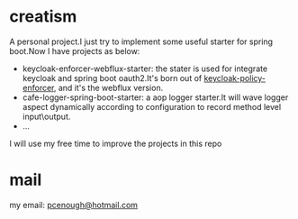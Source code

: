 # creatism
A personal project.I just try to implement some useful starter for spring boot.Now I have projects as below:
* keycloak-enforcer-webflux-starter: the stater is used for integrate keycloak and spring boot oauth2.It's born out of <a href="https://github.com/keycloak/keycloak/tree/main/authz/policy-enforcer">keycloak-policy-enforcer</a>, and it's the webflux version.
* cafe-logger-spring-boot-starter: a aop logger starter.It will wave logger aspect dynamically according to configuration to record method level input\output.
* ...

I will use my free time to improve the projects in this repo
# mail
my email: pcenough@hotmail.com
